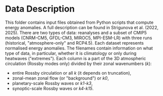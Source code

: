 # Data Description

This folder contains input files obtained from Python scripts that compute energy anomalies. A full description can be found in Strigunova et al. (2022, 2025).
There are two types of data: reanalyses and a subset of CMIP5 models (CNRM-CM5, GFDL-CM3, MIROC5, MPI-ESM-LR) with three runs (historical, "atmosphere-only" and RCP4.5).
Each dataset represents normalised energy anomalies. 
The filenames contain information on what type of data, in particular, whether it is climatology or only during heatwaves ("extremes"). 
Each  column is a part of the 3D atmospheric circulation (Rossby modes only) divided by their zonal wavenumbers (*k*):

- entire Rossby circulation or all *k* (it depends on truncation),
- zonal-mean zonal flow (or "background") or *k0*,
- planetary-scale Rossby waves or *k1-k3*,
- synoptic-scale Rossby waves or *k4-k15*.
